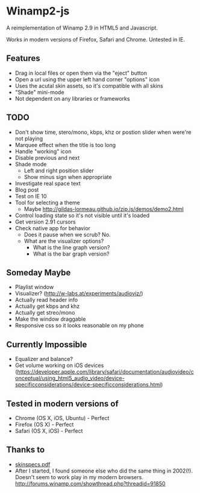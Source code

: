 # Winamp2-js

A reimplementation of Winamp 2.9 in HTML5 and Javascript.

Works in modern versions of Firefox, Safari and Chrome. Untested in IE.

## Features

- Drag in local files or open them via the "eject" button
- Open a url using the upper left hand corner "options" icon
- Uses the acutal skin assets, so it's compatible with all skins
- "Shade" mini-mode
- Not dependent on any libraries or frameworks

## TODO

- Don't show time, stero/mono, kbps, khz or postion slider when were're not playing
- Marquee effect when the title is too long
- Handle "working" icon
- Disable previous and next
- Shade mode
    - Left and right position slider
    - Show minus sign when appropriate
- Investigate real space text
- Blog post
- Test on IE 10
- Tool for selecting a theme
    - Maybe http://gildas-lormeau.github.io/zip.js/demos/demo2.html
- Control loading state so it's not visible until it's loaded
- Get version 2.91 cursors
- Check native app for behavior
    - Does it pause when we scrub? No.
    - What are the visualizer options?
        - What is the line graph version?
        - What is the bar graph version?

## Someday Maybe

- Playlist window
- Visualizer? (http://w-labs.at/experiments/audioviz/)
- Actually read header info
- Actually get kbps and khz
- Actually get streo/mono
- Make the window draggable
- Responsive css so it looks reasonable on my phone

## Currently Impossible

- Equalizer and balance?
- Get volume working on iOS devices
  (https://developer.apple.com/library/safari/documentation/audiovideo/conceptual/using_html5_audio_video/device-specificconsiderations/device-specificconsiderations.html)

## Tested in modern versions of

- Chrome (OS X, iOS, Ubuntu) - Perfect
- Firefox (OS X) - Perfect
- Safari (OS X, iOS) - Perfect

## Thanks to

- [skinspecs.pdf](http://members.xoom.it/skinart/tutorial/skinspecs..pdf)
- After I started, I found someone else who did the same thing in 2002(!).
  Doesn't seem to work play in my modern browsers. http://forums.winamp.com/showthread.php?threadid=91850
